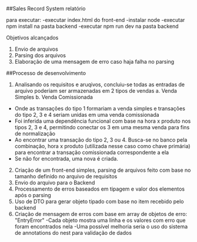 ##Sales Record System relatório

para executar:
-executar index.html do front-end
-instalar node
-executar npm install na pasta backend
-executar npm run dev na pasta backend


Objetivos alcançados
1. Envio de arquivos
2. Parsing dos arquivos
3. Elaboração de uma mensagem de erro caso haja falha no parsing

##Processo de desenvolvimento

1. Analisando os requisitos e aruqivos, concluiu-se todas as entradas de arquivo poderiam ser armazenadas em 2 tipos de vendas
a. Venda Simples
b. Venda Comissionada
- Onde as transações do tipo 1 formariam a venda simples e transações do tipo 2, 3 e 4 seriam unidas em uma venda comissionada
- Foi inferida uma dependência funcional com base na hora x produto nos tipos 2, 3 e 4, permitindo conectar os 3 em uma mesma venda para fins de normalização
- Ao encontrar uma transação do tipo 2, 3 ou 4. Busca-se no banco pela combinação, hora x produto (utilizada nesse caso como chave primária)
para encontrar a transação comissionada correspondente a ela
- Se não for encontrada, uma nova é criada.

2. Criação de um front-end simples, parsing de arquivos feito com base no tamanho definido no arquivo de requisitos
3. Envio do arquivo para o Backend
4. Processamento de erros baseados em tipagem e valor dos elementos após o parsing
5. Uso de DTO para gerar objeto tipado com base no item recebido pelo backend
6. Criação de mensagem de erros com base em array de objetos de erro: "EntryError"
-Cada objeto mostra uma linha e os valores com erro que foram encontrados nela
-Uma possível melhoria seria o uso do sistema de annotations do nest para validação de dados


